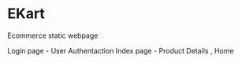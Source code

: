 # EKart
Ecommerce static webpage

Login page - User Authentaction 
Index page - Product Details , Home
